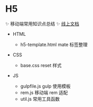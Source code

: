 # H5

:sparkles: 移动端常用知识点总结 :sparkles: [线上文档](https://leerayno.github.io/H5/)

- HTML

  - h5-template.html mate 标签整理

- CSS

  - base.css reset 样式

- JS
  - gulpfile.js gulp 使用模板
  - rem.js 移动端 rem 适配
  - util.js 常用工具函数
